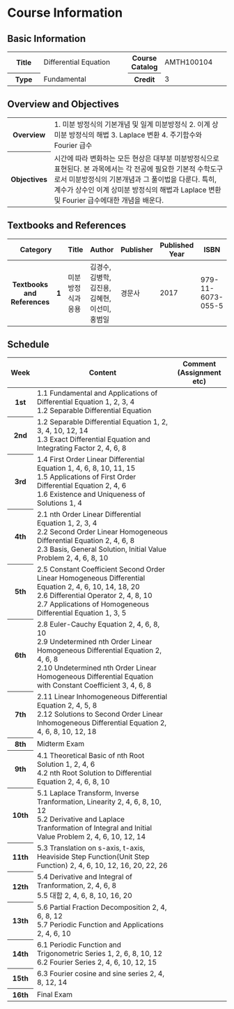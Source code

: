 # Course Information
## Basic Information
<table class="tbl-view">
	<colgroup>
		<col width="15%">
		<col>
		<col width="15%">
		<col>
	</colgroup>
	<tbody>				
		<tr>
			<th>Title</th>
			<td>Differential Equation</td>
			<th>Course Catalog</th>
			<td>AMTH100104</td>
		</tr>
		<tr>
			<th>Type</th>
			<td>Fundamental</td>
			<th>Credit</th>
			<td>3</td>
		</tr>	
	</tbody>
</table>

## Overview and Objectives
<table class="tbl-view">
	<colgroup>
		<col width="15%">
		<col>
	</colgroup>
	<tbody>				
		<tr>
			<th>Overview</th>
			<td>1. 미분 방정식의 기본개념 및 일계 미분방정식
2. 이계 상미분 방정식의 해법
3. Laplace 변환
4. 주기함수와 Fourier 급수</td>
		</tr>			
		<tr>
			<th>Objectives</th>
			<td>시간에 따라 변화하는 모든 현상은 대부분 미분방정식으로 표현된다. 본 과목에서는 각 전공에 필요한 기본적 수학도구로서 미분방정식의 기본개념과 그 풀이법을 다룬다. 특히, 계수가 상수인 이계 상미분 방정식의 해법과 Laplace 변환 및 Fourier 급수에대한 개념을 배운다.</td>
		</tr>	
	</tbody>
</table>

## Textbooks and References
<table class="tbl-view">
	<colgroup>
		<col width="10%">
		<col width="5%">
		<col>
		<col width="20%">
		<col width="10%">
		<col width="10%">
		<col width="15%">
	</colgroup>			
	<thead>
		<tr>
			<th colspan="2">Category</th>
			<th>Title</th>
			<th>Author</th>
			<th>Publisher</th>
			<th>Published Year</th>
			<th>ISBN</th>
		</tr>
	</thead>
	<tbody>				
		<tr>
			<th>Textbooks and<br>References</th>
			<th>1</th>
			<td>미분방정식과 응용</td>
			<td>김경수, 김병학, 김진용, 김혜현, 이선미, 홍범일</td>
			<td>경문사</td>
			<td class="alignC">2017</td>
			<td>979-11-6073-055-5</td>
		</tr>
	</tbody>
</table>

## Schedule
<table class="tbl-view">
	<colgroup>
		<col width="10%">
		<col>
		<col width="25%">
	</colgroup>			
	<thead>
		<tr>
			<th>Week</th>
			<th>Content</th>
			<th>Comment<br>(Assignment etc)</th>
		</tr>
	</thead>
	<tbody>	
		<tr>
			<th>1st</th>
			<td>1.1 Fundamental and Applications of Differential Equation 1, 2, 3, 4<br>1.2 Separable Differential Equation</td>
			<td></td>
		</tr>							
		<tr>
			<th>2nd</th>
			<td>1.2 Separable Differential Equation 1, 2, 3, 4, 10, 12, 14<br>1.3 Exact Differential Equation and Integrating Factor 2, 4, 6, 8</td>
			<td></td>
		</tr>
		<tr>
			<th>3rd</th>
			<td>1.4 First Order Linear Differential Equation 1, 4, 6, 8, 10, 11, 15<br>1.5 Applications of First Order Differential Equation 2, 4, 6<br>1.6 Existence and Uniqueness of Solutions 1, 4</td>
			<td></td>
		</tr>
		<tr>
			<th>4th</th>
			<td>2.1 nth Order Linear Differential Equation 1, 2, 3, 4<br>2.2 Second Order Linear Homogeneous Differential Equation 2, 4, 6, 8<br>2.3 Basis, General Solution, Initial Value Problem 2, 4, 6, 8, 10</td>
			<td></td>
		</tr>
		<tr>
			<th>5th</th>
			<td>2.5 Constant Coefficient Second Order Linear Homogeneous Differential Equation 2, 4, 6, 10, 14, 18, 20<br>2.6 Differential Operator 2, 4, 8, 10<br>2.7 Applications of Homogeneous Differential Equation 1, 3, 5</td>
			<td></td>
		</tr>
		<tr>
			<th>6th</th>
			<td>2.8 Euler-Cauchy Equation 2, 4, 6, 8, 10<br>2.9 Undetermined nth Order Linear Homogeneous Differential Equation 2, 4, 6, 8<br>2.10 Undetermined nth Order Linear Homogeneous Differential Equation with Constant Coefficient 3, 4, 6, 8</td>
			<td></td>
		</tr>
		<tr>
			<th>7th</th>
			<td>2.11 Linear Inhomogeneous Differential Equation 2, 4, 5, 8<br>2.12 Solutions to Second Order Linear Inhomogeneous Differential Equation 2, 4, 6, 8, 10, 12, 18</td>
			<td></td>
		</tr>
		<tr>
			<th>8th</th>
			<td>Midterm Exam</td>
			<td></td>
		</tr>
		<tr>
			<th>9th</th>
			<td>4.1 Theoretical Basic of nth Root Solution 1, 2, 4, 6<br>4.2 nth Root Solution to Differential Equation 2, 4, 6, 8, 10</td>
			<td></td>
		</tr>
		<tr>
			<th>10th</th>
			<td>5.1 Laplace Transform, Inverse Tranformation, Linearity 2, 4, 6, 8, 10, 12<br>5.2 Derivative and Laplace Tranformation of Integral and Initial Value Problem 2, 4, 6, 10, 12, 14</td>
			<td></td>
		</tr>
		<tr>
			<th>11th</th>
			<td>5.3 Translation on s-axis, t-axis, Heaviside Step Function(Unit Step Function) 2, 4, 6, 10, 12, 16, 20, 22, 26</td>
			<td></td>
		</tr>
		<tr>
			<th>12th</th>
			<td>5.4 Derivative and Integral of Tranformation, 2, 4, 6, 8<br>5.5 대합 2, 4, 6, 8, 10, 16, 20</td>
			<td></td>
		</tr>
		<tr>
			<th>13th</th>
			<td>5.6 Partial Fraction Decomposition 2, 4, 6, 8, 12<br>5.7 Periodic Function and Applications 2, 4, 6, 10</td>
			<td></td>
		</tr>
		<tr>
			<th>14th</th>
			<td>6.1 Periodic Function and Trigonometric Series 1, 2, 6, 8, 10, 12<br>6.2 Fourier Series 2, 4, 6, 10, 12, 15</td>
			<td></td>
		</tr>
		<tr>
			<th>15th</th>
			<td>6.3 Fourier cosine and sine series 2, 4, 8, 12, 14</td>
			<td></td>
		</tr>
		<tr>
			<th>16th</th>
			<td>Final Exam</td>
			<td></td>
		</tr>												
	</tbody>
</table>
